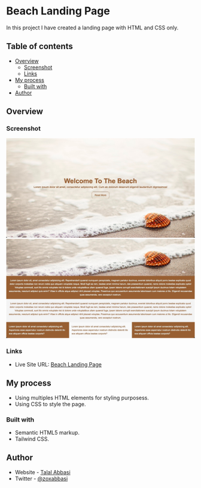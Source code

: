 # Beach Landing Page

In this project I have created a landing page with HTML and CSS only.

## Table of contents

- [Overview](#overview)
  - [Screenshot](#screenshot)
  - [Links](#links)
- [My process](#my-process)
  - [Built with](#built-with)
- [Author](#author)

## Overview

### Screenshot

![Fullscreen](./images/default1.jpg)
![Fullscreen 2](./images/default2.jpg)

### Links

- Live Site URL: [Beach Landing Page](https://zoxabbasi.github.io/beach-landing-page/)

## My process

- Using multiples HTML elements for styling purposess.
- Using CSS to style the page.

### Built with

- Semantic HTML5 markup.
- Tailwind CSS.

## Author

- Website - [Talal Abbasi](https://zoxabbasi.github.io/)
- Twitter - [@zoxabbasi](https://www.twitter.com/zoxabbasi)

